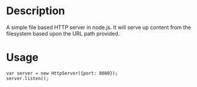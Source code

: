 # Description
A simple file based HTTP server in node.js. It will serve up content from the filesystem based upon the URL path provided.

# Usage

    var server = new HttpServer({port: 8080});
    server.listen();
